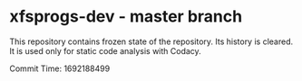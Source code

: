 # xfsprogs-dev - master branch

This repository contains frozen state of the repository.
Its history is cleared. It is used only for static code
analysis with Codacy.

Commit Time: 1692188499
